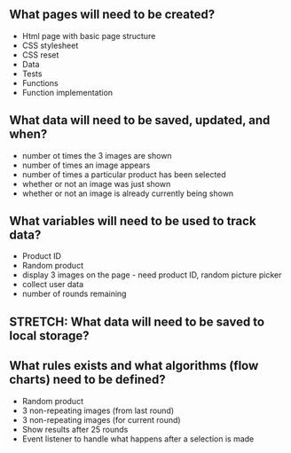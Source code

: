 ## What pages will need to be created?

- Html page with basic page structure
- CSS stylesheet
- CSS reset
- Data
- Tests
- Functions
- Function implementation

## What data will need to be saved, updated, and when?

- number ot times the 3 images are shown
- number of times an image appears
- number of times a particular product has been selected
- whether or not an image was just shown
- whether or not an image is already currently being shown

## What variables will need to be used to track data?

- Product ID
- Random product
- display 3 images on the page - need product ID, random picture picker
- collect user data
- number of rounds remaining

## STRETCH: What data will need to be saved to local storage?



## What rules exists and what algorithms (flow charts) need to be defined?

- Random product
- 3 non-repeating images (from last round)
- 3 non-repeating images (for current round)
- Show results after 25 rounds
- Event listener to handle what happens after a selection is made
